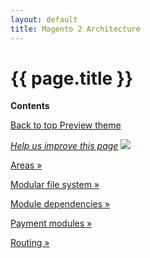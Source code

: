 ```yaml
---
layout: default
title: Magento 2 Architecture
---
```


<div class="container bs-docs-container">
   <div class="row">
      <div class="jumbotron">
         <h1 class="api1" id="api-services">{{ page.title }}</h1>
               </div>
      <div class="col-xs-3">
         <p><b>Contents</b></p>
         <div style="" id="category" class="bs-docs-sidebar hidden-print hidden-xs hidden-sm affix-top" role="complementary">
         </div>
         <a class="back-to-top" href="#top">
         Back to top
         </a>
         <a href="#" class="bs-docs-theme-toggle">
         Preview theme
         </a>
      </div>
      <div class="col-xs-9" role="main">
         <div class="bs-docs-section">
         <p><a href="{{ site.githuburl }}architecture/bk-architecture.md" target="_blank"><em>Help us improve this page</em></a>&nbsp;<img src="{{ site.baseurl }}common/images/newWindow.gif"/></p>
           <dl>
             <dt>
                  <p><a type="button" class="btn btn-info btn-lg active" href="{{ site.gdeurl }}architecture/areas/areas.html">Areas &raquo;</a></p>
               </dt>
               <dt>
                  <p><a type="button" class="btn btn-info btn-lg active" href="{{ site.gdeurl }}architecture/modules/mod-file-system.html">Modular file system &raquo;</a></p>
               </dt>
               <dt>
                  <p><a type="button" class="btn btn-info btn-lg active" href="{{ site.gdeurl }}architecture/modules/mod_depend.html">Module dependencies &raquo;</a></p>
               </dt>
               <dt>
                    <p><a type="button" class="btn btn-info btn-lg active" href="{{ site.gdeurl }}architecture/modules/payment.html">Payment modules &raquo;</a></p>
               </dt>
               <dt>
                  <p><a type="button" class="btn btn-info btn-lg active" href="{{ site.gdeurl }}architecture/modules/routing.html">Routing &raquo;</a></p>
               </dt>
            </dl>
         </div>
      </div>
   </div>
</div>





